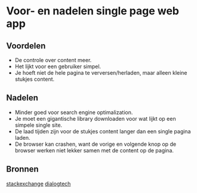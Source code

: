 # Voor- en nadelen single page web app

## Voordelen
- De controle over content meer.
- Het lijkt voor een gebruiker simpel.
- Je hoeft niet de hele pagina te verversen/herladen, maar alleen kleine stukjes content.

## Nadelen
- Minder goed voor search engine optimalization.
- Je moet een gigantische library downloaden voor wat lijkt op een simpele single site.
- De laad tijden zijn voor de stukjes content langer dan een single pagina laden.
- De browser kan crashen, want de vorige en volgende knop op de browser werken niet lekker samen met de content op de pagina.

## Bronnen
[stackexchange](http://ux.stackexchange.com/questions/28737/pros-and-cons-of-a-single-page-site-versus-a-multi-page-site)
[dialogtech](http://www.dialogtech.com/blog/technically-speaking/technically-speaking-the-pros-and-cons-of-single-page-applications-spas)
